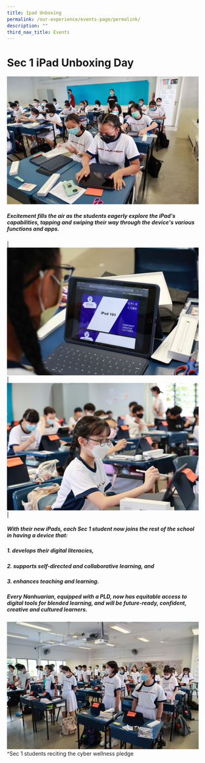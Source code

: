 ```yaml
---
title: Ipad Unboxing
permalink: /our-experience/events-page/permalink/
description: ""
third_nav_title: Events
---
```

# Sec 1 iPad Unboxing Day

![](/images/Sec%201%20iPad%20Unboxing%20(24)%20-%20Edited.png)
##### Excitement fills the air as the students eagerly explore the iPad's capabilities, tapping and swiping their way through the device's various functions and apps.

| ![](/images/Sec%201%20iPad%20Unboxing%20(150)edited.jpg) | ![](/images/Sec%201%20iPad%20Unboxing%20(115)%20edited.jpg) | 

##### With their new iPads, each Sec 1 student now joins the rest of the school in having a device that:
##### 1.  develops their digital literacies,
##### 2.  supports self-directed and collaborative learning, and 
##### 3.  enhances teaching and learning. 

##### Every Nanhuarian, equipped with a PLD, now has equitable access to digital tools for blended learning, and will be future-ready, confident, creative and cultured learners.

![](/images/Sec%201%20iPad%20Unboxing%20(162)%20edited.jpg)
^Sec 1 students reciting the cyber wellness pledge